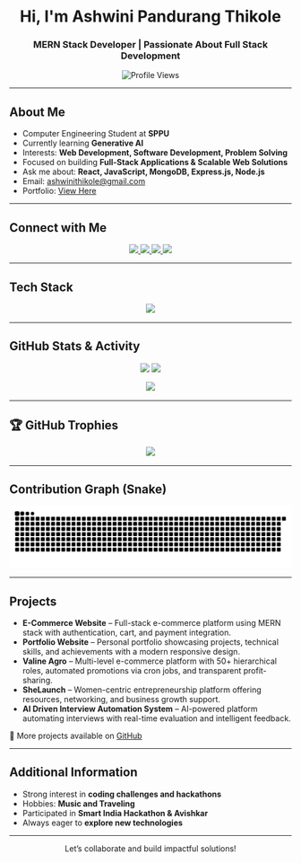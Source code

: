 <h1 align="center">Hi, I'm Ashwini Pandurang Thikole</h1>
<h3 align="center">MERN Stack Developer | Passionate About Full Stack Development</h3>

<p align="center">
  <img src="https://komarev.com/ghpvc/?username=ashu-2004&label=Profile%20Views&color=0e75b6&style=flat" alt="Profile Views" />
</p>

---

## About Me  
- Computer Engineering Student at **SPPU**  
- Currently learning **Generative AI**  
- Interests: **Web Development, Software Development, Problem Solving**  
- Focused on building **Full-Stack Applications & Scalable Web Solutions**  
- Ask me about: **React, JavaScript, MongoDB, Express.js, Node.js**  
- Email: [ashwinithikole@gmail.com](mailto:ashwinithikole@gmail.com)  
- Portfolio: [View Here](https://portfolio-kohl-mu-66.vercel.app/)

---

## Connect with Me  
<p align="center">
  <a href="https://www.linkedin.com/in/ashwini-thikole-27a50b291/" target="_blank">
    <img src="https://img.shields.io/badge/LinkedIn-0077B5?style=for-the-badge&logo=linkedin&logoColor=white" />
  </a>
  <a href="https://github.com/ashu-2004" target="_blank">
    <img src="https://img.shields.io/badge/GitHub-181717?style=for-the-badge&logo=github&logoColor=white" />
  </a>
  <a href="https://instagram.com/__ashu_2004__" target="_blank">
    <img src="https://img.shields.io/badge/Instagram-E4405F?style=for-the-badge&logo=instagram&logoColor=white" />
  </a>
  <a href="mailto:ashwinithikole@gmail.com">
    <img src="https://img.shields.io/badge/Gmail-D14836?style=for-the-badge&logo=gmail&logoColor=white" />
  </a>
</p>


---

## Tech Stack  
<p align="center">
  <img src="https://skillicons.dev/icons?i=html,css,bootstrap,js,react,nodejs,express,mongodb,mysql,java,python,c,cpp,git,github,vscode,php,tailwind" />
</p>

---

## GitHub Stats & Activity  
<p align="center">
  <img src="https://github-readme-stats.vercel.app/api?username=ashu-2004&show_icons=true&theme=tokyonight" />
  <img src="https://github-readme-streak-stats.herokuapp.com/?user=ashu-2004&theme=tokyonight" />
</p>
<p align="center">
  <img src="https://github-readme-stats.vercel.app/api/top-langs/?username=ashu-2004&layout=compact&theme=tokyonight" />
</p>

---

## 🏆 GitHub Trophies  
<p align="center"> 
  <img src="https://github-profile-trophy.vercel.app/?username=ashu-2004&theme=onedark&no-frame=true&margin-w=15&margin-h=15" />
</p>

---

## Contribution Graph (Snake)
<p align="center">
  <img src="https://raw.githubusercontent.com/ashu-2004/ashu-2004/output/snake.svg" alt="GitHub contribution snake" />
</p>


---

## Projects  
- **E-Commerce Website** – Full-stack e-commerce platform using MERN stack with authentication, cart, and payment integration.  
- **Portfolio Website** – Personal portfolio showcasing projects, technical skills, and achievements with a modern responsive design.  
- **Valine Agro** – Multi-level e-commerce platform with 50+ hierarchical roles, automated promotions via cron jobs, and transparent profit-sharing.  
- **SheLaunch** – Women-centric entrepreneurship platform offering resources, networking, and business growth support.  
- **AI Driven Interview Automation System** – AI-powered platform automating interviews with real-time evaluation and intelligent feedback.  

🔗 More projects available on [GitHub](https://github.com/ashu-2004)  


---

## Additional Information  
- Strong interest in **coding challenges and hackathons**  
- Hobbies: **Music and Traveling**  
- Participated in **Smart India Hackathon & Avishkar**  
- Always eager to **explore new technologies**  

---

<p align="center">
  Let’s collaborate and build impactful solutions!
</p>
